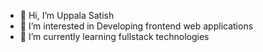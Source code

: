 - 👋 Hi, I’m Uppala Satish
- 👀 I’m interested in Developing frontend web applications
- 🌱 I’m currently learning fullstack technologies




<!---
uppalasatish2/uppalasatish2 is a ✨ special ✨ repository because its `README.md` (this file) appears on your GitHub profile.
You can click the Preview link to take a look at your changes.
--->
